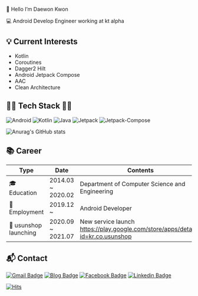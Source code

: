   
👋 Hello I’m Daewon Kwon
  
💻 Android Develop Engineer working at kt alpha
  
## 💡 Current Interests

* Kotlin
* Coroutines
* Dagger2 Hilt
* Android Jetpack Compose
* AAC
* Clean Architecture

<!-- *** -->

## 👨‍💻 Tech Stack 👨‍💻 

![Android](https://img.shields.io/badge/Android-4BB749?style=flat-square&logo=Android&logoColor=white)
![Kotlin](https://img.shields.io/badge/Kotlin-7F52FF?style=flat-square&logo=Kotlin&logoColor=white)
![Java](https://img.shields.io/badge/Java-007396?style=flat-square&logo=Java&logoColor=white)
![Jetpack](https://img.shields.io/badge/Jetpack-4BB749?style=flat-square&logo=Private-Internet-Access&logoColor=white)
![Jetpack-Compose](https://img.shields.io/badge/Jetpack-Compose-8DD6F9?style=flat-square&logo=Webpack&logoColor=white)

<!-- Theme dark, radical, merko, gruvbox, tokyonight, onedark, cobalt, synthwave, highcontrast, dracula -->
![Anurag's GitHub stats](https://github-readme-stats.vercel.app/api?username=KwonDae&count_private=true&hide=contribs,prs&show_icons=true&theme=dracula)

<!-- *** -->

## :books: Career
| Type  | Date  |  Contents | Organization  |
|---|---|---|---|
| 🎓 Education  | 2014.03 ~ 2020.02  | Department of Computer Science and Engineering  | Chungnam National University  |
| 🏢 Employment |  2019.12 ~  | Android Developer  |  kt alpha |
| 🎁 usunshop launching |  2020.09 ~ 2021.07 |  New service launch https://play.google.com/store/apps/details?id=kr.co.usunshop |  kt alpha |
  
## :mailbox_with_mail: Contact

[![Gmail Badge](https://img.shields.io/badge/Gmail-EA4335?style=flat-square&logo=Gmail&logoColor=white)](mailto:green201402317@gmail.com)
[![Blog Badge](https://img.shields.io/badge/TechBlog-000000?style=flat-square&logo=Bloglovin&logoColor=white)](https://codedaeng.tistory.com)
[![Facebook Badge](https://img.shields.io/badge/Facebook-1877F2?style=flat-square&logo=Facebook&logoColor=white)](https://www.facebook.com/daewon.kwon.14)
[![Linkedin Badge](https://img.shields.io/badge/Linkedin-45B6F2?style=flat-square&logo=LogMeIn&logoColor=white)](https://www.linkedin.com/in/daewon-kwon)


[![Hits](https://hits.seeyoufarm.com/api/count/incr/badge.svg?url=https%3A%2F%2Fgithub.com%2FKwonDae&count_bg=%2379C83D&title_bg=%23555555&icon=github.svg&icon_color=%23E7E7E7&title=hits&edge_flat=false)](https://hits.seeyoufarm.com)
